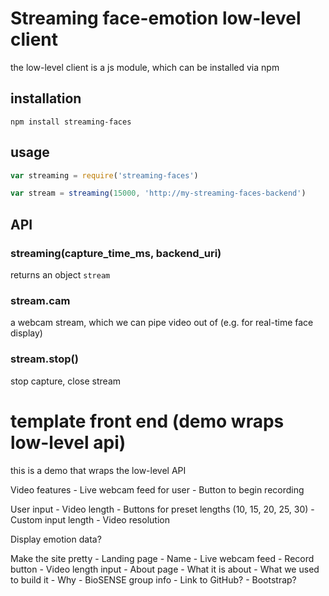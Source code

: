 # Streaming face-emotion low-level client

the low-level client is a js module, which can be installed via npm

## installation

    npm install streaming-faces

## usage

```javascript
var streaming = require('streaming-faces')

var stream = streaming(15000, 'http://my-streaming-faces-backend')
```

## API

### streaming(capture_time_ms, backend_uri)

returns an object `stream`

### stream.cam
a webcam stream, which we can pipe video out of (e.g. for real-time face display)

### stream.stop()

stop capture, close stream


# template front end (demo wraps low-level api) 

this is a demo that wraps the low-level API


Video features
	- Live webcam feed for user
	- Button to begin recording

User input
	- Video length
		- Buttons for preset lengths (10, 15, 20, 25, 30)
		- Custom input length
	- Video resolution

Display emotion data?

Make the site pretty
	- Landing page
		- Name
		- Live webcam feed
		- Record button
		- Video length input
	- About page
		- What it is about
		- What we used to build it
		- Why
		- BioSENSE group info
		- Link to GitHub?
	- Bootstrap?
